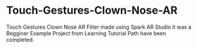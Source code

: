 # Touch-Gestures-Clown-Nose-AR
Touch Gestures Clown Nose AR Filter made using
Spark AR Studio it was a Begginer Example Project from Learning Tutorial Path have been completed.
